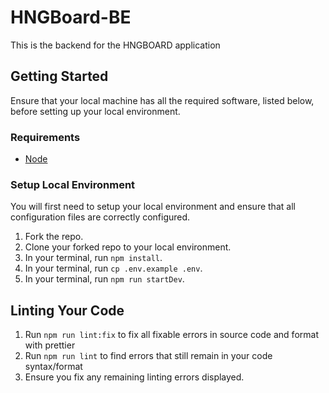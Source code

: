 # HNGBoard-BE

This is the backend for the HNGBOARD application

## Getting Started

Ensure that your local machine has all the required software, listed below, before setting up your local environment.

### Requirements

- [Node](https://nodejs.org/en/download/)

### Setup Local Environment

You will first need to setup your local environment and ensure that all configuration files are correctly configured.

1. Fork the repo.
2. Clone your forked repo to your local environment.
3. In your terminal, run `npm install`.
4. In your terminal, run `cp .env.example .env`.
5. In your terminal, run `npm run startDev`.

## Linting Your Code

1. Run `npm run lint:fix` to fix all fixable errors in source code and format with prettier
2. Run `npm run lint` to find errors that still remain in your code syntax/format
3. Ensure you fix any remaining linting errors displayed.
